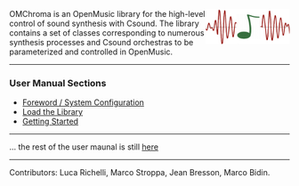
<img src="./images/omchroma.png" width="30%" align="right">
OMChroma is an OpenMusic library for the high-level control of sound synthesis with Csound.
The library contains a set of classes corresponding to numerous synthesis processes and Csound orchestras to be parameterized and controlled in OpenMusic.

<!-- ![OMChroma Logo](./images/omchroma.png) -->

------

### User Manual Sections

- [Foreword / System Configuration](Config)
- [Load the Library](Load)
- [Getting Started](GettingStarted)


------
... the rest of the user maunal is still [here](http://support.ircam.fr/docs/om-libraries/omchroma/)

------
Contributors: Luca Richelli, Marco Stroppa, Jean Bresson, Marco Bidin. 
